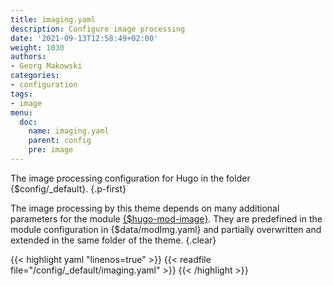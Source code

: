 ```yaml
---
title: imaging.yaml
description: Configure image processing
date: '2021-09-13T12:58:49+02:00'
weight: 1030
authors:
- Georg Makowski
categories:
- configuration
tags:
- image
menu:
  doc:
    name: imaging.yaml
    parent: config
    pre: image
---
```


The image processing configuration for Hugo in the folder {$config/_default}.
{.p-first}<!--more-->

The image processing by this theme depends on many additional parameters for the module [{$hugo-mod-image}](https://github.com/bowman2001/hugo-mod-image). They are predefined in the module configuration in {$data/modImg.yaml} and partially overwritten and extended in the same folder of the theme.
{.clear}

{{< highlight yaml "linenos=true" >}}
{{< readfile file="/config/_default/imaging.yaml" >}}
{{< /highlight >}}
